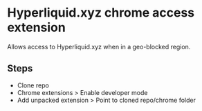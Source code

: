 # Hyperliquid.xyz chrome access extension

Allows access to Hyperliquid.xyz when in a geo-blocked region.

## Steps
- Clone repo
- Chrome extensions > Enable developer mode
- Add unpacked extension > Point to cloned repo/chrome folder
